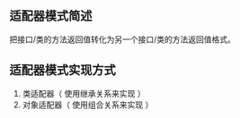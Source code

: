 ## 适配器模式简述

把接口/类的方法返回值转化为另一个接口/类的方法返回值格式。

## 适配器模式实现方式

1. 类适配器（ 使用继承关系来实现 ）
2. 对象适配器（ 使用组合关系来实现 ）
